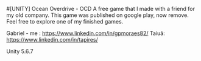 #[UNITY] Ocean Overdrive - OCD
A free game that I made with a friend for my old company.
This game was published on google play, now remove.
Feel free to explore one of my finished games.

Gabriel - me : https://www.linkedin.com/in/gpmoraes82/
Taiuã: https://www.linkedin.com/in/tapires/ 

Unity 5.6.7
